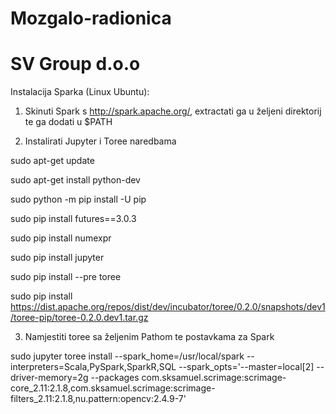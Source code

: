 # Mozgalo-radionica
# SV Group d.o.o

Instalacija Sparka (Linux Ubuntu):

1. Skinuti Spark s http://spark.apache.org/, extractati ga u željeni direktorij te ga dodati u $PATH

2. Instalirati Jupyter i Toree naredbama

sudo apt-get update <br />


sudo apt-get install python-dev <br />


sudo python -m pip install -U pip <br />


sudo pip install futures==3.0.3 <br />


sudo pip install numexpr <br />


sudo pip install jupyter <br />


sudo pip install --pre toree <br />
 

sudo pip install https://dist.apache.org/repos/dist/dev/incubator/toree/0.2.0/snapshots/dev1/toree-pip/toree-0.2.0.dev1.tar.gz <br />


3. Namjestiti toree sa željenim Pathom te postavkama za Spark <br />


sudo jupyter toree install --spark_home=/usr/local/spark --interpreters=Scala,PySpark,SparkR,SQL --spark_opts='--master=local[2] --driver-memory=2g --packages com.sksamuel.scrimage:scrimage-core_2.11:2.1.8,com.sksamuel.scrimage:scrimage-filters_2.11:2.1.8,nu.pattern:opencv:2.4.9-7'